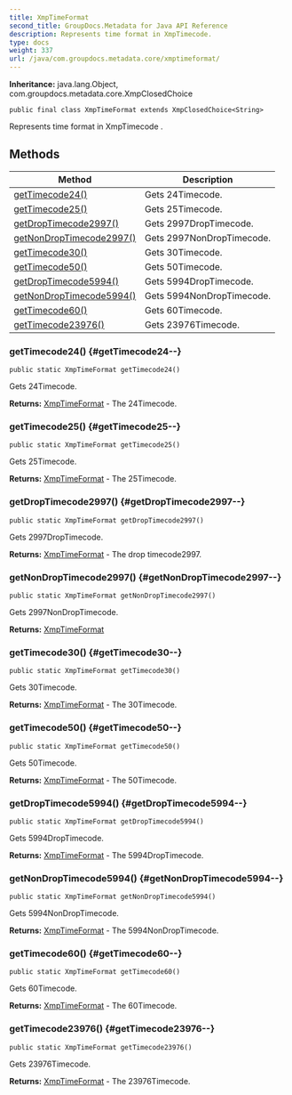 ```yaml
---
title: XmpTimeFormat
second_title: GroupDocs.Metadata for Java API Reference
description: Represents time format in XmpTimecode.
type: docs
weight: 337
url: /java/com.groupdocs.metadata.core/xmptimeformat/
---
```

**Inheritance:**
java.lang.Object, com.groupdocs.metadata.core.XmpClosedChoice
```
public final class XmpTimeFormat extends XmpClosedChoice<String>
```

Represents time format in  XmpTimecode .
## Methods

| Method | Description |
| --- | --- |
| [getTimecode24()](#getTimecode24--) | Gets 24Timecode. |
| [getTimecode25()](#getTimecode25--) | Gets 25Timecode. |
| [getDropTimecode2997()](#getDropTimecode2997--) | Gets 2997DropTimecode. |
| [getNonDropTimecode2997()](#getNonDropTimecode2997--) | Gets 2997NonDropTimecode. |
| [getTimecode30()](#getTimecode30--) | Gets 30Timecode. |
| [getTimecode50()](#getTimecode50--) | Gets 50Timecode. |
| [getDropTimecode5994()](#getDropTimecode5994--) | Gets 5994DropTimecode. |
| [getNonDropTimecode5994()](#getNonDropTimecode5994--) | Gets 5994NonDropTimecode. |
| [getTimecode60()](#getTimecode60--) | Gets 60Timecode. |
| [getTimecode23976()](#getTimecode23976--) | Gets 23976Timecode. |
### getTimecode24() {#getTimecode24--}
```
public static XmpTimeFormat getTimecode24()
```


Gets 24Timecode.

**Returns:**
[XmpTimeFormat](../../com.groupdocs.metadata.core/xmptimeformat) - The 24Timecode.
### getTimecode25() {#getTimecode25--}
```
public static XmpTimeFormat getTimecode25()
```


Gets 25Timecode.

**Returns:**
[XmpTimeFormat](../../com.groupdocs.metadata.core/xmptimeformat) - The 25Timecode.
### getDropTimecode2997() {#getDropTimecode2997--}
```
public static XmpTimeFormat getDropTimecode2997()
```


Gets 2997DropTimecode.

**Returns:**
[XmpTimeFormat](../../com.groupdocs.metadata.core/xmptimeformat) - The drop timecode2997.
### getNonDropTimecode2997() {#getNonDropTimecode2997--}
```
public static XmpTimeFormat getNonDropTimecode2997()
```


Gets 2997NonDropTimecode.

**Returns:**
[XmpTimeFormat](../../com.groupdocs.metadata.core/xmptimeformat)
### getTimecode30() {#getTimecode30--}
```
public static XmpTimeFormat getTimecode30()
```


Gets 30Timecode.

**Returns:**
[XmpTimeFormat](../../com.groupdocs.metadata.core/xmptimeformat) - The 30Timecode.
### getTimecode50() {#getTimecode50--}
```
public static XmpTimeFormat getTimecode50()
```


Gets 50Timecode.

**Returns:**
[XmpTimeFormat](../../com.groupdocs.metadata.core/xmptimeformat) - The 50Timecode.
### getDropTimecode5994() {#getDropTimecode5994--}
```
public static XmpTimeFormat getDropTimecode5994()
```


Gets 5994DropTimecode.

**Returns:**
[XmpTimeFormat](../../com.groupdocs.metadata.core/xmptimeformat) - The 5994DropTimecode.
### getNonDropTimecode5994() {#getNonDropTimecode5994--}
```
public static XmpTimeFormat getNonDropTimecode5994()
```


Gets 5994NonDropTimecode.

**Returns:**
[XmpTimeFormat](../../com.groupdocs.metadata.core/xmptimeformat) - The 5994NonDropTimecode.
### getTimecode60() {#getTimecode60--}
```
public static XmpTimeFormat getTimecode60()
```


Gets 60Timecode.

**Returns:**
[XmpTimeFormat](../../com.groupdocs.metadata.core/xmptimeformat) - The 60Timecode.
### getTimecode23976() {#getTimecode23976--}
```
public static XmpTimeFormat getTimecode23976()
```


Gets 23976Timecode.

**Returns:**
[XmpTimeFormat](../../com.groupdocs.metadata.core/xmptimeformat) - The 23976Timecode.
